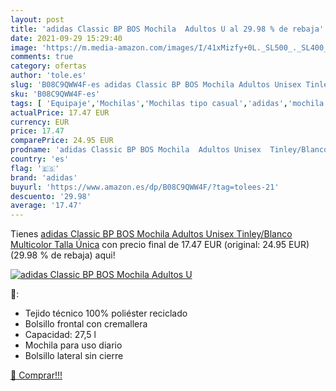 ```yaml
---
layout: post
title: 'adidas Classic BP BOS Mochila  Adultos U al 29.98 % de rebaja'
date: 2021-09-29 15:29:40
image: 'https://m.media-amazon.com/images/I/41xMizfy+0L._SL500_._SL400_.jpg'
comments: true
category: ofertas
author: 'tole.es'
slug: 'B08C9QWW4F-es adidas Classic BP BOS Mochila Adultos Unisex Tinley/Blanco...'
sku: 'B08C9QWW4F-es'
tags: [ 'Equipaje','Mochilas','Mochilas tipo casual','adidas','mochila', ]
actualPrice: 17.47 EUR
currency: EUR
price: 17.47
comparePrice: 24.95 EUR
prodname: 'adidas Classic BP BOS Mochila  Adultos Unisex  Tinley/Blanco  Multicolor   Talla Única'
country: 'es'
flag: '🇪🇸'
brand: 'adidas'
buyurl: 'https://www.amazon.es/dp/B08C9QWW4F/?tag=tolees-21'
descuento: '29.98'
average: '17.47'
---
```


Tienes [adidas Classic BP BOS Mochila  Adultos Unisex  Tinley/Blanco  Multicolor   Talla Única](https://www.amazon.es/dp/B08C9QWW4F/?tag=tolees-21) con precio final de  17.47 EUR (original: 24.95 EUR) (29.98 %  de rebaja) aqui!

[![adidas Classic BP BOS Mochila  Adultos U](https://m.media-amazon.com/images/I/41xMizfy+0L._SL500_._SL400_.jpg)](https://www.amazon.es/dp/B08C9QWW4F/?tag=tolees-21)

🔎:

- Tejido técnico 100% poliéster reciclado
- Bolsillo frontal con cremallera
- Capacidad: 27,5 l
- Mochila para uso diario
- Bolsillo lateral sin cierre

[🛒 Comprar!!!](https://www.amazon.es/dp/B08C9QWW4F/?tag=tolees-21)
